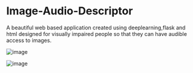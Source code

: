 # Image-Audio-Descriptor
A beautiful web based application created using deeplearning,flask and html designed for visually impaired people so that they can have audible access to images.



![image](https://user-images.githubusercontent.com/51488834/105983995-600b4900-604e-11eb-9da7-5abc0ff0cd97.png)


![image](https://user-images.githubusercontent.com/51488834/105984340-cf813880-604e-11eb-80b2-258dd10a55af.png)



